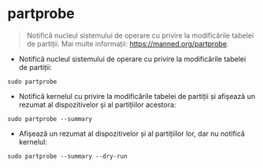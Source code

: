# partprobe

> Notifică nucleul sistemului de operare cu privire la modificările tabelei de partiții.
> Mai multe informații: <https://manned.org/partprobe>.

- Notifică nucleul sistemului de operare cu privire la modificările tabelei de partiții:

`sudo partprobe`

- Notifică kernelul cu privire la modificările tabelei de partiții și afișează un rezumat al dispozitivelor și al partițiilor acestora:

`sudo partprobe --summary`

- Afișează un rezumat al dispozitivelor și al partițiilor lor, dar nu notifică kernelul:

`sudo partprobe --summary --dry-run`
